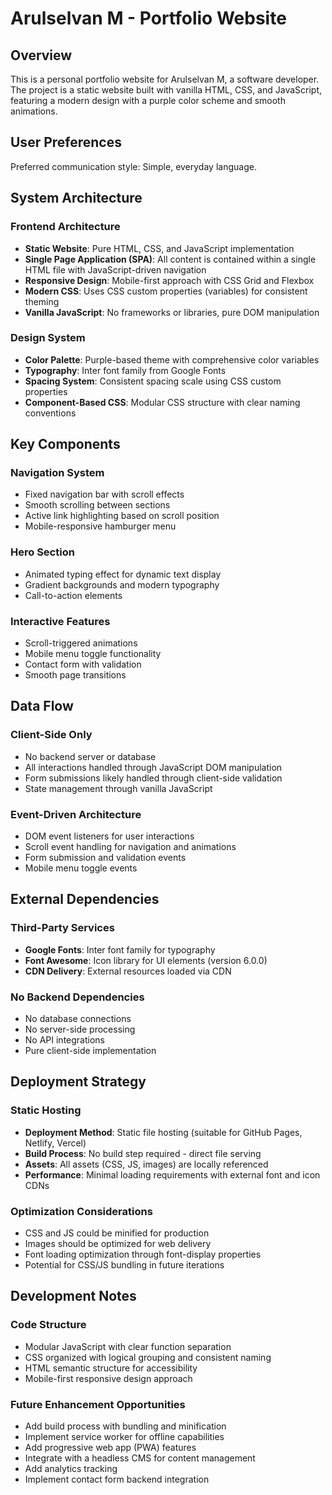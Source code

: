 # Arulselvan M - Portfolio Website

## Overview

This is a personal portfolio website for Arulselvan M, a software developer. The project is a static website built with vanilla HTML, CSS, and JavaScript, featuring a modern design with a purple color scheme and smooth animations.

## User Preferences

Preferred communication style: Simple, everyday language.

## System Architecture

### Frontend Architecture
- **Static Website**: Pure HTML, CSS, and JavaScript implementation
- **Single Page Application (SPA)**: All content is contained within a single HTML file with JavaScript-driven navigation
- **Responsive Design**: Mobile-first approach with CSS Grid and Flexbox
- **Modern CSS**: Uses CSS custom properties (variables) for consistent theming
- **Vanilla JavaScript**: No frameworks or libraries, pure DOM manipulation

### Design System
- **Color Palette**: Purple-based theme with comprehensive color variables
- **Typography**: Inter font family from Google Fonts
- **Spacing System**: Consistent spacing scale using CSS custom properties
- **Component-Based CSS**: Modular CSS structure with clear naming conventions

## Key Components

### Navigation System
- Fixed navigation bar with scroll effects
- Smooth scrolling between sections
- Active link highlighting based on scroll position
- Mobile-responsive hamburger menu

### Hero Section
- Animated typing effect for dynamic text display
- Gradient backgrounds and modern typography
- Call-to-action elements

### Interactive Features
- Scroll-triggered animations
- Mobile menu toggle functionality
- Contact form with validation
- Smooth page transitions

## Data Flow

### Client-Side Only
- No backend server or database
- All interactions handled through JavaScript DOM manipulation
- Form submissions likely handled through client-side validation
- State management through vanilla JavaScript

### Event-Driven Architecture
- DOM event listeners for user interactions
- Scroll event handling for navigation and animations
- Form submission and validation events
- Mobile menu toggle events

## External Dependencies

### Third-Party Services
- **Google Fonts**: Inter font family for typography
- **Font Awesome**: Icon library for UI elements (version 6.0.0)
- **CDN Delivery**: External resources loaded via CDN

### No Backend Dependencies
- No database connections
- No server-side processing
- No API integrations
- Pure client-side implementation

## Deployment Strategy

### Static Hosting
- **Deployment Method**: Static file hosting (suitable for GitHub Pages, Netlify, Vercel)
- **Build Process**: No build step required - direct file serving
- **Assets**: All assets (CSS, JS, images) are locally referenced
- **Performance**: Minimal loading requirements with external font and icon CDNs

### Optimization Considerations
- CSS and JS could be minified for production
- Images should be optimized for web delivery
- Font loading optimization through font-display properties
- Potential for CSS/JS bundling in future iterations

## Development Notes

### Code Structure
- Modular JavaScript with clear function separation
- CSS organized with logical grouping and consistent naming
- HTML semantic structure for accessibility
- Mobile-first responsive design approach

### Future Enhancement Opportunities
- Add build process with bundling and minification
- Implement service worker for offline capabilities
- Add progressive web app (PWA) features
- Integrate with a headless CMS for content management
- Add analytics tracking
- Implement contact form backend integration